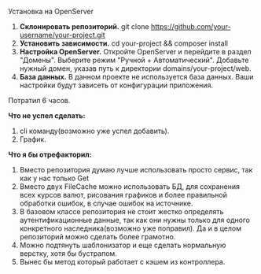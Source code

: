 Установка на OpenServer
1. **Склонировать репозиторий.**
   git clone https://github.com/your-username/your-project.git
2. **Установить зависимости.**
   cd your-project &&
   composer install
3. **Настройка OpenServer.**
   Откройте OpenServer и перейдите в раздел "Домены".
   Выберите режим "Ручной + Автоматический".
   Добавьте нужный домен, указав путь к директории domains/your-project/web.
4. **База данных.**
   В данном проекте не используется база данных. Ваши настройки будут зависеть от конфигурации приложения.

Потратил 6 часов.

**Что не успел сделать:**
1) cli команду(возможно уже успел добавить).
2) График.

**Что я бы отрефакторил:**

1) Вместо репозитория думаю лучше использовать просто сервис, так как у нас только Get
2) Вместо двух FileCache можно использовать БД, для сохранения всех курсов валют, рисования графиков и более правильной обработки ошибок, в случае ошибок на источнике.
3) В базовом классе репозитория не стоит жестко определять аутентификационные данные, так как они нужны только для одного конкретного наследника(возможно уже поправил). Да и в целом репозиторий можно сделать более грамотно.
4) Можно подтянуть шаблонизатор и еще сделать нормальную верстку, хотя бы бустрапом.
5) Вынес бы метод который работает с кэшем из контроллера.
